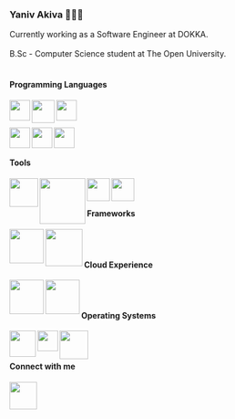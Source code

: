 
### Yaniv Akiva 👨🏻‍💻

Currently working as a Software Engineer at DOKKA.
<br></br>
B.Sc - Computer Science student at The Open University.
<br></br>


#### Programming Languages
<p>
<img align="left" width="36px" src="https://cdn3.iconfinder.com/data/icons/logos-and-brands-adobe/512/267_Python-512.png"/>
<img align="left" width="40px" src="https://pngimg.com/uploads/mysql/mysql_PNG23.png"/>
<img align="left" width="36px" src="https://user-images.githubusercontent.com/57855070/98301894-33521300-1fc4-11eb-860e-f06c2a2e9dce.png"/>
</p>
<br/>
<br/>
<p>
<img align="left" width="36px" src="https://cdn.iconscout.com/icon/free/png-512/c-programming-569564.png"/>
<img align="left" width="36px" src="https://cdn.worldvectorlogo.com/logos/c--4.svg"/>
<img align="left" width="36px" src="https://hackr.io/tutorials/assembly-language/logo-assembly-language.svg?ver=1603208610"/>
</p>
<br></br>

#### Tools

<img align="left" width="50px" src="https://brandslogos.com/wp-content/uploads/images/large/docker-logo.png"/>
<img align="left" width="80px" src="https://miro.medium.com/max/4000/1*lzzowv9Cml3k8h7cfzbwiA.png"/>
<img align="left" width="40px" src="https://user-images.githubusercontent.com/57855070/98332575-94e7a100-2007-11eb-9c2b-81ad2d1d04f1.png"/>
<img align="left" width="40px" src="https://user-images.githubusercontent.com/57855070/98332622-ad57bb80-2007-11eb-8ecb-9bd68aefeef6.png"/> 
<br></br>

#### Frameworks
<img align="left" width="60px" src="https://cdn.freebiesupply.com/logos/thumbs/2x/flask-logo.png"/>
<img align="left" width="65px" src="https://cdn.iconscout.com/icon/free/png-512/django-2-282855.png"/>
<br></br>

#### Cloud Experience
<img align="left" width="60px" src="https://image.flaticon.com/icons/png/512/873/873107.png"/>
<img align="left" width="60px" src="https://download.logo.wine/logo/Amazon_Web_Services/Amazon_Web_Services-Logo.wine.png"/>
<br></br>

#### Operating Systems
<img align="left" width="46px" src="https://cdn.iconscout.com/icon/free/png-512/apple-853-675472.png"/>
<img align="left" width="36px" src="https://user-images.githubusercontent.com/57855070/100354935-92220f80-2ff9-11eb-8d48-a4c3cc1e3a9b.png"/>
<img align="left" width="50px" src="https://user-images.githubusercontent.com/57855070/100348648-db6d6180-2fef-11eb-8fea-e75047e57b3c.png"/>
<br></br>

#### Connect with me

[<img align="left" width="48px" src="https://user-images.githubusercontent.com/57855070/98333031-8fd72180-2008-11eb-96ce-cc86e185889c.png"/>][linkedin]

[linkedin]: https://www.linkedin.com/in/yanivakiva/
